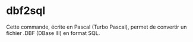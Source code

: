 # dbf2sql
Cette commande, écrite en Pascal (Turbo Pascal), permet de convertir un fichier .DBF (DBase III) en format SQL.
